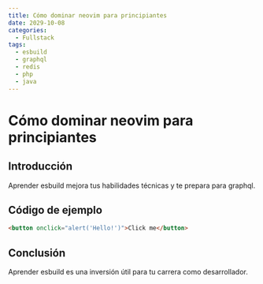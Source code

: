 ```yaml
---
title: Cómo dominar neovim para principiantes
date: 2029-10-08
categories:
  - Fullstack
tags:
  - esbuild
  - graphql
  - redis
  - php
  - java
---
```


# Cómo dominar neovim para principiantes

## Introducción

Aprender esbuild mejora tus habilidades técnicas y te prepara para graphql.

## Código de ejemplo

```html
<button onclick="alert('Hello!')">Click me</button>
```

## Conclusión

Aprender esbuild es una inversión útil para tu carrera como desarrollador.